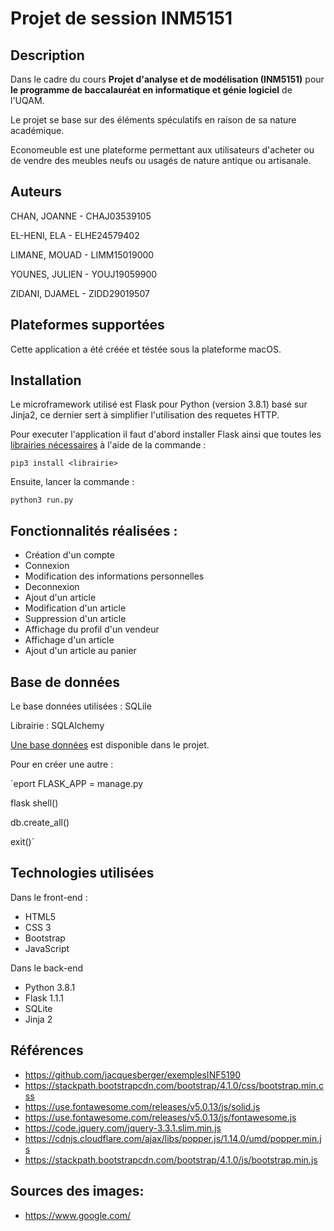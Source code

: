 # Projet de session INM5151

## Description

Dans le cadre du cours **Projet d'analyse et de modélisation (INM5151)** pour **le programme de baccalauréat en informatique et génie logiciel** de l'UQAM.


Le projet se base sur des éléments spéculatifs en raison de sa nature académique. 

Economeuble est une plateforme permettant aux utilisateurs d'acheter ou de vendre des meubles neufs ou usagés de nature antique ou artisanale.


## Auteurs

CHAN, JOANNE - CHAJ03539105 

EL-HENI, ELA - ELHE24579402 

LIMANE, MOUAD - LIMM15019000 

YOUNES, JULIEN - YOUJ19059900 

ZIDANI, DJAMEL - ZIDD29019507

## Plateformes supportées

Cette application a été créée et téstée sous la plateforme macOS.

## Installation

Le microframework utilisé est Flask pour Python (version 3.8.1) basé sur Jinja2, ce dernier sert à simplifier l'utilisation des requetes HTTP.

Pour executer l'application il faut d'abord installer Flask ainsi que toutes les [librairies nécessaires](requirments.txt) à l'aide de la commande :

`pip3 install <librairie>`

Ensuite, lancer la commande :

`python3 run.py`

## Fonctionnalités réalisées :

- Création d'un compte
- Connexion
- Modification des informations personnelles
- Deconnexion
- Ajout d'un article
- Modification d'un article
- Suppression d'un article
- Affichage du profil d'un vendeur
- Affichage d'un article
- Ajout d'un article au panier

## Base de données

Le base données utilisées : SQLile

Librairie : SQLAlchemy

[Une base données](./economeuble/database.db) est disponible dans le projet.


Pour en créer une autre :

`eport FLASK_APP = manage.py

flask shell()

db.create_all()

exit()`

## Technologies utilisées

Dans le front-end :
- HTML5
- CSS 3
- Bootstrap
- JavaScript

Dans le back-end
- Python 3.8.1
- Flask 1.1.1
- SQLite
- Jinja 2

## Références 

- https://github.com/jacquesberger/exemplesINF5190
- https://stackpath.bootstrapcdn.com/bootstrap/4.1.0/css/bootstrap.min.css
- https://use.fontawesome.com/releases/v5.0.13/js/solid.js
- https://use.fontawesome.com/releases/v5.0.13/js/fontawesome.js
- https://code.jquery.com/jquery-3.3.1.slim.min.js
- https://cdnjs.cloudflare.com/ajax/libs/popper.js/1.14.0/umd/popper.min.js
- https://stackpath.bootstrapcdn.com/bootstrap/4.1.0/js/bootstrap.min.js

## Sources des images:

- https://www.google.com/

